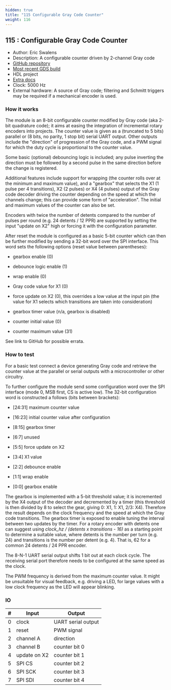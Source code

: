 ```yaml
---
hidden: true
title: "115 Configurable Gray Code Counter"
weight: 116
---
```


## 115 : Configurable Gray Code Counter

* Author: Eric Swalens
* Description: A configurable counter driven by 2-channel Gray code
* [GitHub repository](https://github.com/swalense/tt02-graycode_counter)
* [Most recent GDS build](https://github.com/swalense/tt02-graycode_counter/actions/runs/3602237769)
* HDL project
* [Extra docs](https://github.com/swalense/tt02-graycode_counter#readme)
* Clock: 5000 Hz
* External hardware: A source of Gray code; filtering and Schmitt triggers may be required if a mechanical encoder is used.




### How it works

The module is an 8-bit configurable counter modified by Gray code (aka 2-bit quadrature code);
it aims at easing the integration of incremental rotary encoders into projects.
The counter value is given as a (truncated to 5 bits) parallel or (8 bits, no parity, 1 stop bit) serial UART output.
Other outputs include the "direction" of progression of the Gray code, and a PWM signal for which the duty cycle is proportional to the counter value.

Some basic (optional) debouncing logic is included; any pulse inverting the direction must be followed by a second pulse in the same direction
before the change is registered.

Additional features include support for wrapping (the counter rolls over at the minimum and maximum value),
and a "gearbox" that selects the X1 (1 pulse per 4 transitions), X2 (2 pulses) or X4 (4 pulses) output of the Gray code decoder driving the counter
depending on the speed at which the channels change; this can provide some form of "acceleration".
The initial and maximum values of the counter can also be set.  

Encoders with twice the number of detents compared to the number of pulses per round (e.g. 24 detents / 12 PPR) are supported 
by setting the input "update on X2" high or forcing it with the configuration parameter.

After reset the module is configured as a basic 5-bit counter which can then be further modified by sending a 32-bit word over the SPI interface.
This word sets the following options (reset value between parentheses):

- gearbox enable (0)

- debounce logic enable (1)

- wrap enable (0)

- Gray code value for X1 (0)

- force update on X2 (0), this overrides a low value at the input pin (the value for X1 selects which transitions are taken into consideration)

- gearbox timer value (n/a, gearbox is disabled)

- counter initial value (0)

- counter maximum value (31)

See link to GitHub for possible errata.


### How to test

For a basic test connect a device generating Gray code and retrieve the counter value at the parallel or serial outputs with a microcontroller or other circuitry.

To further configure the module send some configuration word over the SPI interface (mode 0, MSB first, CS is active low).
The 32-bit configuration word is constructed a follows (bits between brackets):

- [24:31] maximum counter value

- [16:23] initial counter value after configuration

- [8:15] gearbox timer

- [6:7] unused

- [5:5] force update on X2

- [3:4] X1 value

- [2:2] debounce enable

- [1:1] wrap enable

- [0:0] gearbox enable

The gearbox is implemented with a 5-bit threshold value; it is incremented by the X4 output of the decoder and decremented by a timer
(this threshold is then divided by 8 to select the gear, giving 0: X1, 1: X1, 2/3: X4).
Therefore the result depends on the clock frequency and the speed at which the Gray code transitions. The gearbox timer is exposed to enable tuning
the interval between two updates by the timer.
For a rotary encoder with detents one can suggest using *clock_hz / (detents x transitions - 16)* as a starting point to determine a suitable value,
where detents is the number per turn (e.g. 24) and transitions is the number per detent (e.g. 4). That is, 62 for a common 24 detents / 24 PPR encoder.

The 8-N-1 UART serial output shifts 1 bit out at each clock cycle. The receiving serial port therefore needs to be configured at the same speed as the clock.

The PWM frequency is derived from the maximum counter value. It might be unsuitable for visual feedback, e.g. driving a LED, for large values with a low
clock frequency as the LED will appear blinking.


### IO

| # | Input        | Output       |
|---|--------------|--------------|
| 0 | clock  | UART serial output |
| 1 | reset  | PWM signal |
| 2 | channel A  | direction |
| 3 | channel B  | counter bit 0 |
| 4 | update on X2  | counter bit 1 |
| 5 | SPI CS  | counter bit 2 |
| 6 | SPI SCK  | counter bit 3 |
| 7 | SPI SDI  | counter bit 4 |
